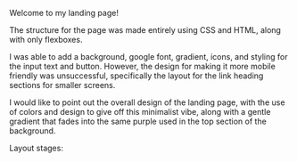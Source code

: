   Welcome to my landing page!
  
  The structure for the page was made entirely using CSS and HTML, along with only flexboxes. 
  
  I was able to add a background, google font, gradient, icons, and styling for the input text and button.
  However, the design for making it more mobile friendly was unsuccessful, specifically the layout for the link heading sections for smaller screens.
  
  I would like to point out the overall design of the landing page, with the use of colors and design to give off this minimalist vibe, along
  with a gentle gradient that fades into the same purple used in the top section of the background.

Layout stages:
